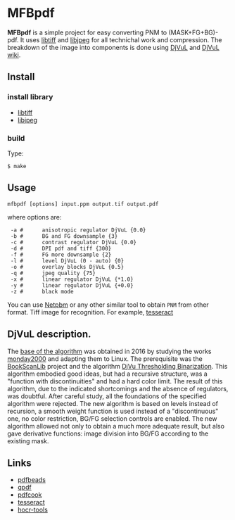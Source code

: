 # MFBpdf

**MFBpdf** is a simple project for easy converting PNM to (MASK+FG+BG)-pdf.
It uses [libtiff](https://github.com/vadz/libtiff) and [libjpeg](https://github.com/LuaDist/libjpeg) for all technichal work and compression.
The breakdown of the image into components is done using [DjVuL](https://github.com/plzombie/depress/issues/2) and [DjVuL wiki](https://sourceforge.net/p/imthreshold/wiki/DjVuL/?version=3).

## Install

### install library

* [libtiff](https://github.com/vadz/libtiff)
* [libjpeg](https://github.com/LuaDist/libjpeg)

### build

Type:

```shell
$ make
```

## Usage

```shell
mfbpdf [options] input.ppm output.tif output.pdf
```

where options are:

```
 -a #      anisotropic regulator DjVuL {0.0}
 -b #      BG and FG downsample {3}
 -c #      contrast regulator DjVuL {0.0}
 -d #      DPI pdf and tiff {300}
 -f #      FG more downsample {2}
 -l #      level DjVuL (0 - auto) {0}
 -o #      overlay blocks DjVuL {0.5}
 -q #      jpeg quality {75}
 -x #      linear regulator DjVuL {*1.0}
 -y #      linear regulator DjVuL {+0.0}
 -z #      black mode
```
You can use [Netpbm](https://sourceforge.net/projects/netpbm/) or any other similar tool to obtain `PNM` from other format. Tiff image for recognition. For example, [tesseract](https://github.com/tesseract-ocr/tesseract)

## DjVuL description.

The [base of the algorithm](https://sourceforge.net/p/imthreshold/wiki/DjVuL/?version=3) was obtained in 2016 by studying the works [monday2000](http://djvu-soft.narod.ru/) and adapting them to Linux.
The prerequisite was the [BookScanLib](http://djvu-soft.narod.ru/bookscanlib/) project  and the algorithm [DjVu Thresholding Binarization](http://djvu-soft.narod.ru/bookscanlib/034.htm).
This algorithm embodied good ideas, but had a recursive structure, was a "function with discontinuities" and had a hard color limit.
The result of this algorithm, due to the indicated shortcomings and the absence of regulators, was doubtful.
After careful study, all the foundations of the specified algorithm were rejected.
The new algorithm is based on levels instead of recursion, a smooth weight function is used instead of a "discontinuous" one, no color restriction, BG/FG selection controls are enabled.
The new algorithm allowed not only to obtain a much more adequate result, but also gave derivative functions: image division into BG/FG according to the existing mask.

## Links

* [pdfbeads](https://github.com/ifad/pdfbeads)
* [qpdf](https://github.com/qpdf/qpdf)
* [pdfcook](https://github.com/ksharindam/pdfcook)
* [tesseract](https://github.com/tesseract-ocr/tesseract)
* [hocr-tools](https://github.com/ocropus/hocr-tools)

